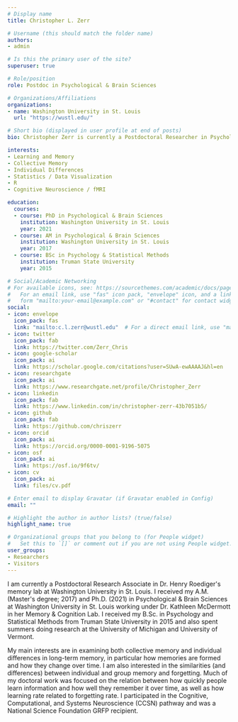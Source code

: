 ```yaml
---
# Display name
title: Christopher L. Zerr

# Username (this should match the folder name)
authors:
- admin

# Is this the primary user of the site?
superuser: true

# Role/position
role: Postdoc in Psychological & Brain Sciences

# Organizations/Affiliations
organizations:
- name: Washington University in St. Louis
  url: "https://wustl.edu/"

# Short bio (displayed in user profile at end of posts)
bio: Christopher Zerr is currently a Postdoctoral Researcher in Psychological & Brain Sciences at Washington University in St. Louis.

interests:
- Learning and Memory
- Collective Memory
- Individual Differences
- Statistics / Data Visualization
- R
- Cognitive Neuroscience / fMRI

education:
  courses:
  - course: PhD in Psychological & Brain Sciences
    institution: Washington University in St. Louis
    year: 2021
  - course: AM in Psychological & Brain Sciences
    institution: Washington University in St. Louis
    year: 2017
  - course: BSc in Psychology & Statistical Methods
    institution: Truman State University
    year: 2015

# Social/Academic Networking
# For available icons, see: https://sourcethemes.com/academic/docs/page-builder/#icons
#   For an email link, use "fas" icon pack, "envelope" icon, and a link in the
#   form "mailto:your-email@example.com" or "#contact" for contact widget.
social:
- icon: envelope
  icon_pack: fas
  link: "mailto:c.l.zerr@wustl.edu"  # For a direct email link, use "mailto:test@example.org".
- icon: twitter
  icon_pack: fab
  link: https://twitter.com/Zerr_Chris
- icon: google-scholar
  icon_pack: ai
  link: https://scholar.google.com/citations?user=SUwA-ewAAAAJ&hl=en
- icon: researchgate
  icon_pack: ai
  link: https://www.researchgate.net/profile/Christopher_Zerr
- icon: linkedin
  icon_pack: fab
  link: https://www.linkedin.com/in/christopher-zerr-43b7051b5/ 
- icon: github
  icon_pack: fab
  link: https://github.com/chriszerr
- icon: orcid
  icon_pack: ai
  link: https://orcid.org/0000-0001-9196-5075
- icon: osf
  icon_pack: ai
  link: https://osf.io/9f6tv/
- icon: cv
  icon_pack: ai
  link: files/cv.pdf

# Enter email to display Gravatar (if Gravatar enabled in Config)
email: ""

# Highlight the author in author lists? (true/false)
highlight_name: true

# Organizational groups that you belong to (for People widget)
#   Set this to `[]` or comment out if you are not using People widget.
user_groups:
- Researchers
- Visitors
---
```


I am currently a Postdoctoral Research Associate in Dr. Henry Roediger's memory lab at Washington University in St. Louis. I received my A.M. (Master's degree; 2017) and Ph.D. (2021) in Psychological & Brain Sciences at Washington University in St. Louis working under Dr. Kathleen McDermott in her Memory & Cognition Lab. I received my B.Sc. in Psychology and Statistical Methods from Truman State University in 2015 and also spent summers doing research at the University of Michigan and University of Vermont.

My main interests are in examining both collective memory and individual differences in long-term memory, in particular how memories are formed and how they change over time. I am also interested in the similarities (and differences) between individual and group memory and forgetting. Much of my doctoral work was focused on the relation between how quickly people learn information and how well they remember it over time, as well as how learning rate related to forgetting rate. I participated in the Cognitive, Computational, and Systems Neuroscience (CCSN) pathway and was a National Science Foundation GRFP recipient.
